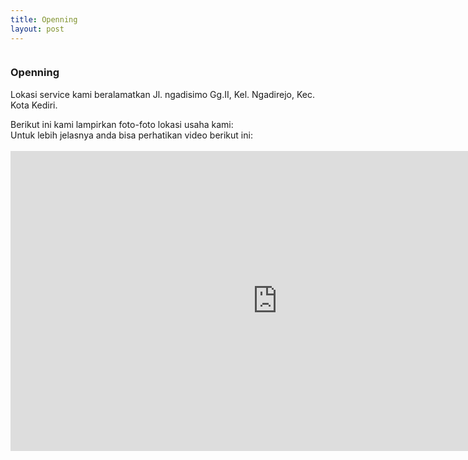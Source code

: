 ```yaml
---
title: Openning
layout: post
---
```


<span class="image featured"><img src="{{ site.baseurl }}/assets/images/open.jpg" alt=""></span><br>
<h3>Openning</h3>
<p>Lokasi service kami beralamatkan Jl. ngadisimo Gg.II, Kel. Ngadirejo, Kec. Kota Kediri.</p>
<p>Berikut ini kami lampirkan foto-foto lokasi usaha kami:<br>
<span class="image featured"><img src="{{ site.baseurl }}/assets/images/arah1.jpg" alt=""></span><br>
<span class="image featured"><img src="{{ site.baseurl }}/assets/images/arah2.jpg" alt=""></span><br>
<span class="image featured"><img src="{{ site.baseurl }}/assets/images/arah3.jpg" alt=""></span><br>
<span class="image featured"><img src="{{ site.baseurl }}/assets/images/arah4.jpg" alt=""></span><br>
Untuk lebih jelasnya anda bisa perhatikan video berikut ini:<br><br>
<iframe width="854" height="480" src="https://www.youtube.com/embed/tWhaUj2dqGQ" frameborder="0" allowfullscreen></iframe>
</p>
